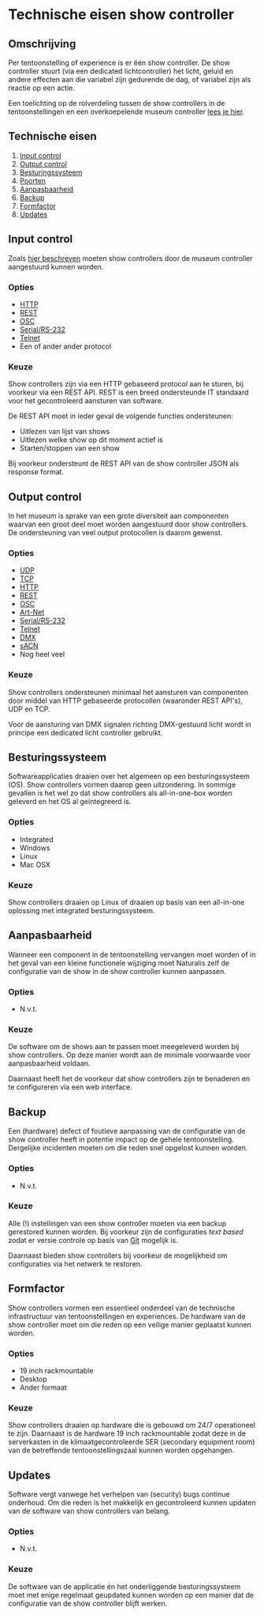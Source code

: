 # Technische eisen show controller

## Omschrijving

Per tentoonstelling of experience is er één show controller. De show controller
stuurt (via een dedicated lichtcontroller) het licht, geluid en andere
effecten aan die variabel zijn gedurende de dag, of variabel zijn als reactie op
een actie.

Een toelichting op de rolverdeling tussen de show controllers in de
tentoonstellingen en een overkoepelende museum controller [lees je
hier](../design/showcontrol.md).

## Technische eisen

1. [Input control](#input-control)
2. [Output control](#output-control)
3. [Besturingssysteem](#besturingssysteem)
4. [Poorten](#poorten)
5. [Aanpasbaarheid](#aanpasbaarheid)
6. [Backup](#backup)
7. [Formfactor](#formfactor)
8. [Updates](#updates)

## Input control

Zoals [hier beschreven](../design/showcontrol.md) moeten show controllers door
de museum controller aangestuurd kunnen worden.

### Opties

* [HTTP](https://en.wikipedia.org/wiki/Hypertext_Transfer_Protocol)
* [REST](https://en.wikipedia.org/wiki/Representational_state_transfer)
* [OSC](https://en.wikipedia.org/wiki/Open_Sound_Control)
* [Serial/RS-232](https://en.wikipedia.org/wiki/RS-232)
* [Telnet](https://en.wikipedia.org/wiki/Telnet)
* Een of ander ander protocol

### Keuze

Show controllers zijn via een HTTP gebaseerd protocol aan te sturen, bij
voorkeur via een REST API. REST is een breed ondersteunde IT standaard voor het
gecontroleerd aansturen van software.

De REST API moet in ieder geval de volgende functies ondersteunen:

* Uitlezen van lijst van shows
* Uitlezen welke show op dit moment actief is
* Starten/stoppen van een show

Bij voorkeur ondersteunt de REST API van de show controller JSON als response
format.

## Output control

In het museum is sprake van een grote diversiteit aan componenten waarvan een
groot deel moet worden aangestuurd door show controllers. De ondersteuning van
veel output protocollen is daarom gewenst.

### Opties

* [UDP](https://en.wikipedia.org/wiki/User_Datagram_Protocol)
* [TCP](https://en.wikipedia.org/wiki/Transmission_Control_Protocol)
* [HTTP](https://en.wikipedia.org/wiki/Hypertext_Transfer_Protocol)
* [REST](https://en.wikipedia.org/wiki/Representational_state_transfer)
* [OSC](https://en.wikipedia.org/wiki/Open_Sound_Control)
* [Art-Net](https://en.wikipedia.org/wiki/Art-Net)
* [Serial/RS-232](https://en.wikipedia.org/wiki/RS-232)
* [Telnet](https://en.wikipedia.org/wiki/Telnet)
* [DMX](https://en.wikipedia.org/wiki/DMX512)
* [sACN](https://en.wikipedia.org/wiki/Architecture_for_Control_Networks)
* Nog heel veel

### Keuze

Show controllers ondersteunen minimaal het aansturen van componenten door middel
van HTTP gebaseerde protocollen (waaronder REST API's), UDP en TCP.

Voor de aansturing van DMX signalen richting DMX-gestuurd licht wordt in
principe een dedicated licht controller gebruikt.

## Besturingssysteem

Softwareapplicaties draaien over het algemeen op een besturingssysteem (OS).
Show controllers vormen daarop geen uitzondering. In sommige gevallen is het wel
zo dat show controllers als all-in-one-box worden geleverd en het OS al
geïntegreerd is.

### Opties

* Integrated
* Windows
* Linux
* Mac OSX

### Keuze

Show controllers draaien op Linux of draaien op basis van een all-in-one
oplossing met integrated besturingssysteem.

## Aanpasbaarheid

Wanneer een component in de tentoonstelling vervangen moet worden of in het
geval van een kleine functionele wijziging moet Naturalis zelf de configuratie
van de show in de show controller kunnen aanpassen.

### Opties

* N.v.t.

### Keuze

De software om de shows aan te passen moet meegeleverd worden bij show
controllers. Op deze manier wordt aan de minimale voorwaarde voor aanpasbaarheid
voldaan.

Daarnaast heeft het de voorkeur dat show controllers zijn te benaderen en te
configureren via een web interface.

## Backup

Een (hardware) defect of foutieve aanpassing van de configuratie van de show
controller heeft in potentie impact op de gehele tentoonstelling. Dergelijke
incidenten moeten om die reden snel opgelost kunnen worden.

### Opties

* N.v.t.

### Keuze

Alle (!) instellingen van een show controller moeten via een backup gerestored
kunnen worden. Bij voorkeur zijn de configuraties *text based* zodat er versie
controle op basis van [Git](https://git-scm.com/) mogelijk is.

Daarnaast bieden show controllers bij voorkeur de mogelijkheid om configuraties
via het netwerk te restoren.

## Formfactor

Show controllers vormen een essentieel onderdeel van de technische
infrastructuur van tentoonstellingen en experiences. De hardware van de show
controller moet om die reden op een veilige manier geplaatst kunnen worden.

### Opties

* 19 inch rackmountable
* Desktop
* Ander formaat

### Keuze

Show controllers draaien op hardware die is gebouwd om 24/7 operationeel te
zijn. Daarnaast is de hardware 19 inch rackmountable zodat deze in de
serverkasten in de klimaatgecontroleerde SER (secondary equipment room) van de
betreffende tentoonstellingszaal kunnen worden opgehangen.

## Updates

Software vergt vanwege het verhelpen van (security) bugs continue onderhoud. Om
die reden is het makkelijk en gecontroleerd kunnen updaten van de software van
show controllers van belang.

### Opties

* N.v.t.

### Keuze

De software van de applicatie én het onderliggende besturingssysteem moet met
enige regelmaat geupdated kunnen worden op een manier dat de configuratie van de
show controller blijft werken.
